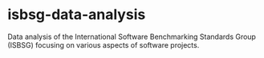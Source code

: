# isbsg-data-analysis
Data analysis of the International Software Benchmarking Standards Group (ISBSG) focusing on various aspects of software projects.
